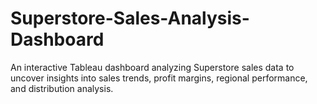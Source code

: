 # Superstore-Sales-Analysis-Dashboard
An interactive Tableau dashboard analyzing Superstore sales data to uncover insights into sales trends, profit margins, regional performance, and distribution analysis. 
